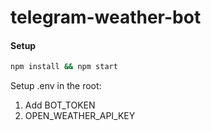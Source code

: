 # telegram-weather-bot

#### Setup

```bash
npm install && npm start
```

Setup .env in the root:
1. Add BOT_TOKEN
2. OPEN_WEATHER_API_KEY
